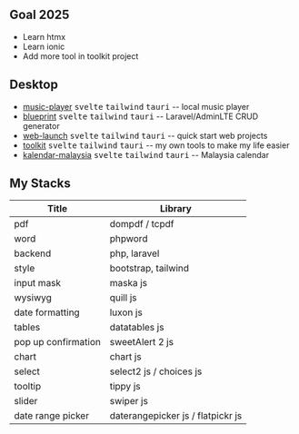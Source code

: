 ## Goal 2025
* Learn htmx
* Learn ionic
* Add more tool in toolkit project

## Desktop
* [music-player](https://github.com/hafizhaziq307/music-player) <kbd>svelte</kbd> <kbd>tailwind</kbd> <kbd>tauri</kbd> -- local music player
* [blueprint](https://github.com/hafizhaziq307/blueprint) <kbd>svelte</kbd> <kbd>tailwind</kbd> <kbd>tauri</kbd> -- Laravel/AdminLTE CRUD generator 
* [web-launch](https://github.com/hafizhaziq307/web-launch) <kbd>svelte</kbd> <kbd>tailwind</kbd> <kbd>tauri</kbd> -- quick start web projects
* [toolkit](https://github.com/hafizhaziq307/toolkit) <kbd>svelte</kbd> <kbd>tailwind</kbd> <kbd>tauri</kbd> -- my own tools to make my life easier
* [kalendar-malaysia](https://github.com/hafizhaziq307/kalendar-malaysia) <kbd>svelte</kbd> <kbd>tailwind</kbd> <kbd>tauri</kbd> -- Malaysia calendar


## My Stacks
|      **Title**      |     **Library**     |
|---------------------|---------------------|
| pdf                 | dompdf / tcpdf      |
| word                | phpword             | 
| backend             | php, laravel        |
| style               | bootstrap, tailwind |
| input mask          | maska js            |
| wysiwyg             | quill js            |
| date formatting     | luxon js            |
| tables              | datatables js       |
| pop up confirmation | sweetAlert 2 js     |
| chart               | chart js            |
| select              | select2 js / choices js  |
| tooltip             | tippy js            |
| slider              | swiper js           |
| date range picker   | daterangepicker js / flatpickr js  |
